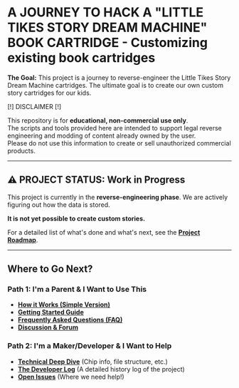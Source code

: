 # A JOURNEY TO HACK A "LITTLE TIKES STORY DREAM MACHINE" BOOK CARTRIDGE - Customizing existing book cartridges
**The Goal:** This project is a journey to reverse-engineer the Little Tikes Story Dream Machine cartridges. The ultimate goal is to create our own custom story cartridges for our kids.

[!] DISCLAIMER [!]

This repository is for **educational, non-commercial use only**.  
The scripts and tools provided here are intended to support legal reverse engineering and modding of content already owned by the user.  
Please do not use this information to create or sell unauthorized commercial products.

---

## ⚠️ PROJECT STATUS: Work in Progress

This project is currently in the **reverse-engineering phase**. We are actively figuring out how the data is stored.

**It is not yet possible to create custom stories.**

For a detailed list of what's done and what's next, see the **[Project Roadmap](https://github.com/mtkimmins/LTSDM_hack/wiki/Project-Roadmap)**.

---

## Where to Go Next?

### **Path 1: I'm a Parent & I Want to Use This**

* **[How it Works (Simple Version)](https://github.com/mtkimmins/LTSDM_hack/wiki/How-it-Works-(Simple-Version))**
* **[Getting Started Guide](https://github.com/mtkimmins/LTSDM_hack/wiki/Getting-Started-Guide)**
* **[Frequently Asked Questions (FAQ)](https://github.com/mtkimmins/LTSDM_hack/wiki/FAQ)**
* **[Discussion & Forum](htpps://github.com/mtkimmins/LTSDM_hack/discussions)**

### **Path 2: I'm a Maker/Developer & I Want to Help**

* **[Technical Deep Dive](https://github.com/mtkimmins/LTSDM_hack/wiki/Technical-Deep-Dive)** (Chip info, file structure, etc.)
* **[The Developer Log](https://github.com/mtkimmins/LTSDM_hack/wiki/Developer-Log)** (A detailed history log of the project)
* **[Open Issues](https://github.com/mtkimmins/LTSDM_hack/issues)** (Where we need help!)

